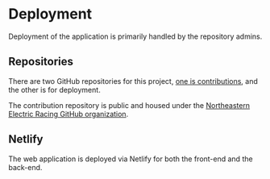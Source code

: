 # Deployment

Deployment of the application is primarily handled by the repository admins.

## Repositories

There are two GitHub repositories for this project, [one is contributions](https://github.com/Northeastern-Electric-Racing/PM-Dashboard-v2), and the other is for deployment.

The contribution repository is public and housed under the [Northeastern Electric Racing GitHub organization](https://github.com/Northeastern-Electric-Racing).

## Netlify

The web application is deployed via Netlify for both the front-end and the back-end.